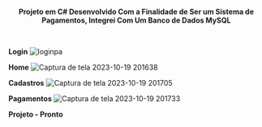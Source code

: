 <p align="center">
  <strong>Projeto em C# Desenvolvido Com a Finalidade de Ser um Sistema de Pagamentos, Integrei Com Um Banco de Dados MySQL</strong>
</p>

<br>

<strong>Login</strong>
![loginpa](https://github.com/NelsonModenezNeto/ProjetoC/assets/99834482/b5789d19-6611-43be-bffb-635b53c74eba)



<strong>Home</strong>
![Captura de tela 2023-10-19 201638](https://github.com/NelsonModenezNeto/ProjetoC/assets/99834482/b67d119e-8115-4331-8b60-851f2a7c0527)


<strong>Cadastros</strong>
![Captura de tela 2023-10-19 201705](https://github.com/NelsonModenezNeto/ProjetoC/assets/99834482/2d7ffc2e-bb9c-4a4a-be42-aba9b28aabd4)


<strong>Pagamentos</strong>
![Captura de tela 2023-10-19 201733](https://github.com/NelsonModenezNeto/ProjetoC/assets/99834482/17bcc485-448a-4bd0-bcb3-b8f78d938a12)

<strong>Projeto - Pronto</strong>
